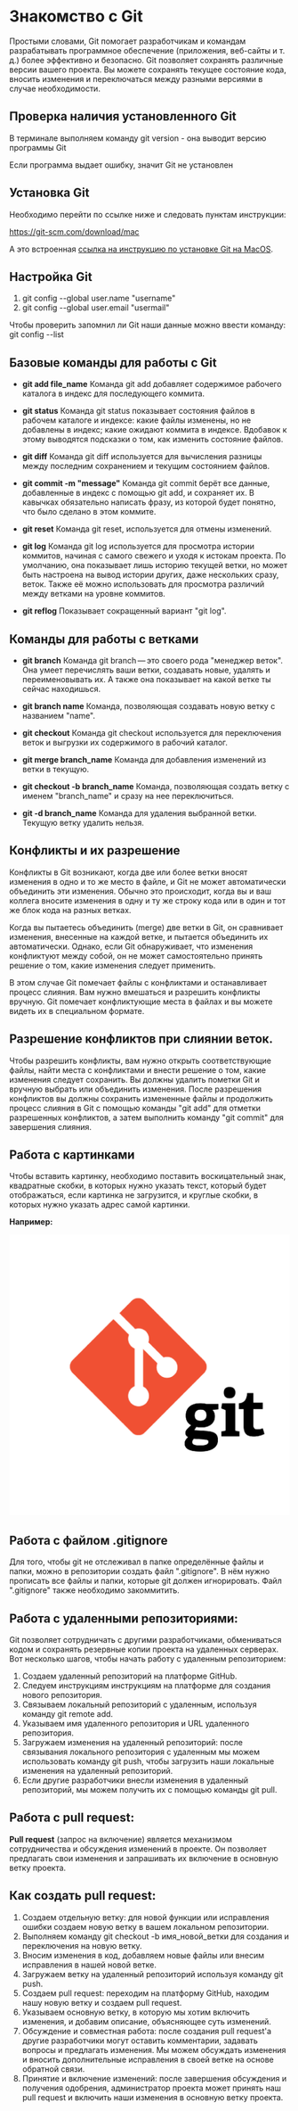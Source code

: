 # Знакомство с Git

Простыми словами, Git помогает разработчикам и командам разрабатывать программное обеспечение (приложения, веб-сайты и т. д.) более эффективно и безопасно. Git позволяет сохранять различные версии вашего проекта. Вы можете сохранять текущее состояние кода, вносить изменения и переключаться между разными версиями в случае необходимости.

## Проверка наличия установленного  Git

В терминале выполняем команду git version - она выводит версию программы Git

Если программа выдает ошибку, значит Git не установлен

##  Установка Git

Необходимо перейти по ссылке ниже и следовать пунктам инструкции: 

https://git-scm.com/download/mac

А это встроенная [ссылка на инструкцию по установке Git на MacOS](https://git-scm.com/download/mac "Здесь подсказка, когда наводишь на ссылку курсор").

## Настройка Git
1. git config --global user.name "username"
2. git config --global user.email "usermail"

Чтобы проверить запомнил ли Git наши данные можно ввести команду: git config --list

## Базовые команды для работы с Git
* **git add file_name**
Команда git add добавляет содержимое рабочего каталога в индекс для последующего коммита.
 
* **git status**
Команда git status показывает состояния файлов в рабочем каталоге и индексе: какие файлы изменены, но не добавлены в индекс; какие ожидают коммита в индексе. Вдобавок к этому выводятся подсказки о том, как изменить состояние файлов.

* **git diff**
Команда git diff используется для вычисления разницы между последним сохранением и текущим состоянием файлов.

* **git commit -m "message"**
Команда git commit берёт все данные, добавленные в индекс с помощью git add, и сохраняет их. В кавычках обязательно написать фразу, из которой будет понятно, что было сделано в этом коммите.  

* **git reset**
Команда git reset, используется для отмены изменений. 

* **git log**
Команда git log используется для просмотра истории коммитов, начиная с самого свежего и уходя к истокам проекта. По умолчанию, она показывает лишь историю текущей ветки, но может быть настроена на вывод истории других, даже нескольких сразу, веток. Также её можно использовать для просмотра различий между ветками на уровне коммитов.

* **git reflog**
Показывает сокращенный вариант "git log".

## Команды для работы с ветками

* **git branch**
Команда git branch — это своего рода "менеджер веток". Она умеет перечислять ваши ветки, создавать новые, удалять и переименовывать их. А также она показывает на какой ветке ты сейчас находишься.

* **git branch name**
Команда, позволяющая создавать новую ветку с названием "name".

* **git checkout**
Команда git checkout используется для переключения веток и выгрузки их содержимого в рабочий каталог.

* **git merge branch_name**
Команда для добавления изменений из ветки в текущую.

* **git checkout -b branch_name**
Команда, позволяющая создать ветку с именем "branch_name" и сразу на нее переключиться.

* **git -d branch_name**
Команда для удаления выбранной ветки. Текущую ветку удалить нельзя.

## Конфликты и их разрешение

Конфликты в Git возникают, когда две или более ветки вносят изменения в одно и то же место в файле, и Git не может автоматически объединить эти изменения. Обычно это происходит, когда вы и ваш коллега вносите изменения в одну и ту же строку кода или в один и тот же блок кода на разных ветках.

Когда вы пытаетесь объединить (merge) две ветки в Git, он сравнивает изменения, внесенные на каждой ветке, и пытается объединить их автоматически. Однако, если Git обнаруживает, что изменения конфликтуют между собой, он не может самостоятельно принять решение о том, какие изменения следует применить.

В этом случае Git помечает файлы с конфликтами и останавливает процесс слияния. Вам нужно вмешаться и разрешить конфликты вручную. Git помечает конфликтующие места в файлах и вы можете видеть их в специальном формате.

## Разрешение конфликтов при слиянии веток.

Чтобы разрешить конфликты, вам нужно открыть соответствующие файлы, найти места с конфликтами и внести решение о том, какие изменения следует сохранить. Вы должны удалить пометки Git и вручную выбрать или объединить изменения.
После разрешения конфликтов вы должны сохранить измененные файлы и продолжить процесс слияния в Git с помощью команды "git add" для отметки разрешенных конфликтов, а затем выполнить команду "git commit" для завершения слияния.


## Работа с картинками

Чтобы вставить картинку, необходимо поставить воскицательный знак, квадратные скобки, в которых нужно указать текст, который будет отображаться, если картинка не загрузится, и круглые скобки, в которых нужно указать адрес самой картинки. 

**Например:**

![логитип Git](logo.png)

## Работа с файлом **.gitignore**

Для того, чтобы git не отслеживал в папке определённые файлы и папки, можно в репозитории создать файл ".gitignore". В нём нужно прописать все файлы и папки, которые git должен игнорировать. Файл ".gitignore" также необходимо закоммитить.

## Работа с удаленными репозиториями:
Git позволяет сотрудничать с другими разработчиками, обмениваться кодом и сохранять резервные копии проекта на удаленных серверах. Вот несколько шагов, чтобы начать работу с удаленным репозиторием:

1. Создаем удаленный репозиторий на платформе GitHub.
2. Следуем инструкциям инструкциям на платформе для создания нового репозитория.
3. Связываем локальный репозиторий с удаленным, используя команду git remote add. 
4. Указываем имя удаленного репозитория и URL удаленного репозитория.
5. Загружаем изменения на удаленный репозиторий: после связывания локального репозитория с удаленным мы можем использовать команду git push, чтобы загрузить наши локальные изменения на удаленный репозиторий.
6. Если другие разработчики внесли изменения в удаленный репозиторий, мы можем получить их с помощью команды git pull.

## Работа с **pull request**:

**Pull request** (запрос на включение) является механизмом сотрудничества и обсуждения изменений в проекте. Он позволяет предлагать свои изменения и запрашивать их включение в основную ветку проекта. 

## Как создать **pull request**:

1. Создаем отдельную ветку: для новой функции или исправления ошибки создаем новую ветку в вашем локальном репозитории. 
2. Выполняем команду git checkout -b имя_новой_ветки для создания и переключения на новую ветку.
3. Вносим изменения в код, добавляем новые файлы или внесим исправления в нашей новой ветке.
4. Загружаем ветку на удаленный репозиторий используя команду git push. 	
5. Создаем pull request: переходим на платформу GitHub, находим нашу новую ветку и создаем pull request. 
6. Указываем основную ветку, в которую мы хотим включить изменения, и добавим описание, объясняющее суть изменений.
7. Обсуждение и совместная работа: после создания pull request'а другие разработчики могут оставить комментарии, задавать вопросы и предлагать изменения. Мы можем обсуждать изменения и вносить дополнительные исправления в своей ветке на основе обратной связи.
8. Принятие и включение изменений: после завершения обсуждения и получения одобрения, администратор проекта может принять наш pull request и включить наши изменения в основную ветку проекта.